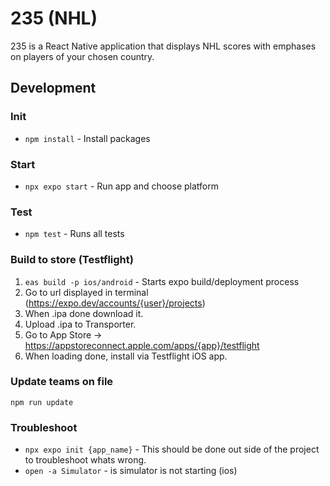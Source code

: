 # 235 (NHL)

235 is a React Native application that displays NHL scores with emphases on players of your chosen country.

## Development

### Init

-   `npm install` - Install packages

### Start

-   `npx expo start` - Run app and choose platform

### Test

-   `npm test` - Runs all tests

### Build to store (Testflight)

1. `eas build -p ios/android` - Starts expo build/deployment process
2. Go to url displayed in terminal (https://expo.dev/accounts/{user}/projects)
3. When .ipa done download it.
4. Upload .ipa to Transporter.
5. Go to App Store -> https://appstoreconnect.apple.com/apps/{app}/testflight
6. When loading done, install via Testflight iOS app.

### Update teams on file

`npm run update`

### Troubleshoot

-   `npx expo init {app_name}` - This should be done out side of the project to troubleshoot whats wrong.
-   `open -a Simulator` - is simulator is not starting (ios)

